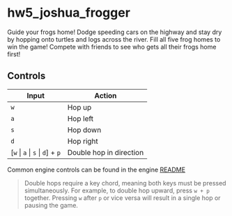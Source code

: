 # hw5_joshua_frogger
Guide your frogs home! Dodge speeding cars on the highway and stay dry by hopping onto turtles and logs across the river. Fill all five frog homes to win the game! Compete with friends to see who gets all their frogs home first!

## Controls
| Input                            | Action                  |
|----------------------------------|-------------------------|
| `w`                              | Hop up                  |
| `a`                              | Hop left                |
| `s`                              | Hop down                |
| `d`                              | Hop right               |
| [`w` \| `a` \| `s` \| `d`] + `p` | Double hop in direction |

Common engine controls can be found in the engine [README](../../../README.md#common-inputs)

> Double hops require a key chord, meaning both keys must be pressed simultaneously. For example, to double hop upward, press `w + p` together. Pressing `w` after `p` or vice versa will result in a single hop or pausing the game.